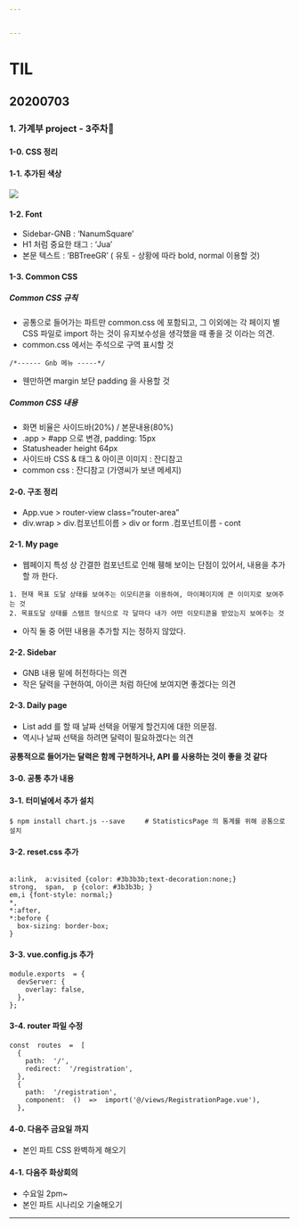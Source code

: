 ```yaml
---


---
```


<h1 id="til">TIL</h1>
<h2 id="section">20200703</h2>
<h3 id="가계부-project---3주차🎈">1. 가계부 project - 3주차🎈</h3>
<h4 id="css-정리">1-0. CSS 정리</h4>
<h4 id="추가된-색상">1-1. 추가된 색상</h4>
<img src="색상추가">
<h4 id="font">1-2. Font</h4>
<ul>
<li>Sidebar-GNB : ‘NanumSquare’</li>
<li>H1 처럼 중요한 태그 : ‘Jua’</li>
<li>본문 텍스트 : ‘BBTreeGR’ ( 유토 - 상황에 따라 bold, normal 이용할 것)</li>
</ul>
<h4 id="common-css">1-3. Common CSS</h4>
<h5 id="common-css-규칙">Common CSS 규칙</h5>
<ul>
<li>공통으로 들어가는 파트만 common.css 에 포함되고, 그 이외에는 각 페이지 별 CSS 파일로 import 하는 것이 유지보수성을 생각했을 때 좋을 것 이라는 의견.</li>
<li>common.css 에서는 주석으로 구역 표시할 것</li>
</ul>
<pre><code>/*------ Gnb 메뉴 -----*/</code></pre>
<ul>
<li>웬만하면 margin 보단 padding 을 사용할 것</li>
</ul>
<h5 id="common-css-내용">Common CSS 내용</h5>
<ul>
<li>화면 비율은 사이드바(20%) / 본문내용(80%)</li>
<li>.app &gt; #app 으로 변경, padding: 15px</li>
<li>Statusheader height 64px</li>
<li>사이드바 CSS &amp;  태그 &amp; 아이콘 이미지 : 잔디참고</li>
<li>common css : 잔디참고 (가영씨가 보낸 메세지)</li>
</ul>
<h4 id="구조-정리">2-0. 구조 정리</h4>
<ul>
<li>App.vue &gt; router-view class=“router-area”</li>
<li>div.wrap &gt; div.컴포넌트이름 &gt; div or form .컴포넌트이름 - cont</li>
</ul>
<h4 id="my-page">2-1. My page</h4>
<ul>
<li>웹페이지 특성 상 간결한 컴포넌트로 인해 휑해 보이는 단점이 있어서, 내용을 추가할 까 한다.</li>
</ul>
<pre><code>1. 현재 목표 도달 상태를 보여주는 이모티콘을 이용하여, 마이페이지에 큰 이미지로 보여주는 것
2. 목표도달 상태를 스탬프 형식으로 각 달마다 내가 어떤 이모티콘을 받았는지 보여주는 것 </code></pre>
<ul>
<li>아직 둘 중 어떤 내용을 추가할 지는 정하지 않았다.</li>
</ul>
<h4 id="sidebar">2-2. Sidebar</h4>
<ul>
<li>GNB 내용 밑에 허전하다는 의견</li>
<li>작은 달력을 구현하여, 아이콘 처럼 하단에 보여지면 좋겠다는 의견</li>
</ul>
<h4 id="daily-page">2-3. Daily page</h4>
<ul>
<li>List add 를 할 때 날짜 선택을 어떻게 할건지에 대한 의문점.</li>
<li>역시나 날짜 선택을 하려면 달력이 필요하겠다는 의견</li>
</ul>
<p><strong>공통적으로 들어가는 달력은 함께 구현하거나, API 를 사용하는 것이 좋을 것 같다</strong></p>
<h4 id="공통-추가-내용">3-0. 공통 추가 내용</h4>
<h4 id="터미널에서-추가-설치">3-1. 터미널에서 추가 설치</h4>
<pre><code>$ npm install chart.js --save     # StatisticsPage 의 통계를 위해 공통으로 설치 </code></pre>
<h4 id="reset.css-추가">3-2. reset.css 추가</h4>
<pre><code>
a:link,  a:visited {color: #3b3b3b;text-decoration:none;}
strong,  span,  p {color: #3b3b3b; }
em,i {font-style: normal;}
*,
*:after,
*:before {
  box-sizing: border-box;
} </code></pre>
<h4 id="vue.config.js-추가">3-3. vue.config.js 추가</h4>
<pre><code>module.exports  = {
  devServer: {
    overlay: false,
  },
};</code></pre>
<h4 id="router-파일-수정">3-4. router 파일 수정</h4>
<pre><code>const  routes  =  [
  {
    path:  '/',
    redirect:  '/registration',
  },
  {
    path:  '/registration',
    component:  ()  =&gt;  import('@/views/RegistrationPage.vue'),
  }, </code></pre> 
<h4 id="다음주-금요일-까지">4-0. 다음주 금요일 까지</h4>
<ul>
<li>본인 파트 CSS 완벽하게 해오기</li>
</ul>
<h4 id="다음주-화상회의">4-1. 다음주 화상회의</h4>
<ul>
<li>수요일 2pm~</li>
<li>본인 파트 시나리오 기술해오기</li>
</ul>
<hr>

